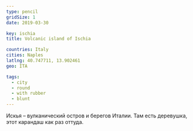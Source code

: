 ```yaml
---
type: pencil
gridSize: 1
date: 2019-03-30

key: ischia
title: Volcanic island of Ischia

countries: Italy
cities: Naples
latlng: 40.747711, 13.902461
geo: ITA

tags:
  - city
  - round
  - with rubber
  - blunt
---
```


Искья – вулканический остров и берегов Италии. Там есть деревушка, этот карандаш как раз оттуда.
